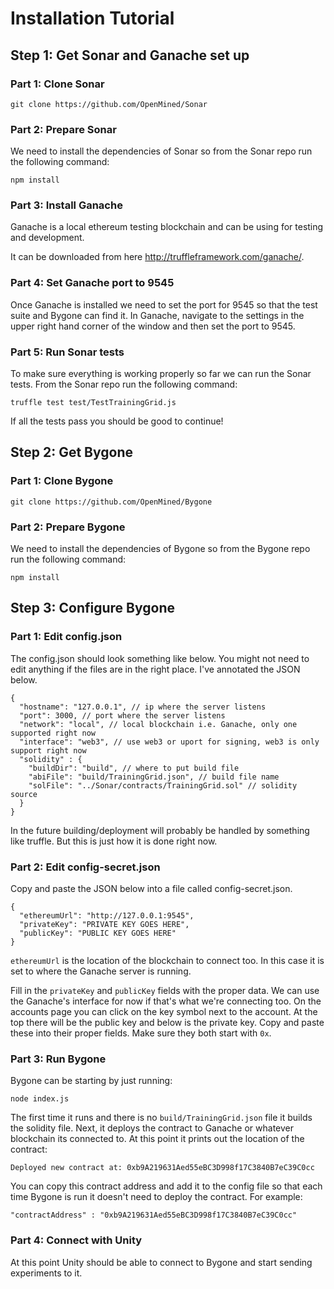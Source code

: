 # Installation Tutorial

## Step 1: Get Sonar and Ganache set up

### Part 1: Clone Sonar

`git clone https://github.com/OpenMined/Sonar`

### Part 2: Prepare Sonar

We need to install the dependencies of Sonar so from the Sonar repo run the following command:

`npm install`

### Part 3: Install Ganache

Ganache is a local ethereum testing blockchain and can be using for testing and development.

It can be downloaded from here http://truffleframework.com/ganache/.

### Part 4: Set Ganache port to 9545

Once Ganache is installed we need to set the port for 9545 so that the test suite and Bygone can find it. In Ganache, navigate to the settings in the upper right hand corner of the window and then set the port to 9545.

### Part 5: Run Sonar tests

To make sure everything is working properly so far we can run the Sonar tests. From the Sonar repo run the following command:

`truffle test test/TestTrainingGrid.js`

If all the tests pass you should be good to continue!

## Step 2: Get Bygone

### Part 1: Clone Bygone

`git clone https://github.com/OpenMined/Bygone`

### Part 2: Prepare Bygone

We need to install the dependencies of Bygone so from the Bygone repo run the following command:

`npm install`

## Step 3: Configure Bygone

### Part 1: Edit config.json

The config.json should look something like below. You might not need to edit anything if the files are in the right place. I've annotated the JSON below.

```
{
  "hostname": "127.0.0.1", // ip where the server listens
  "port": 3000, // port where the server listens
  "network": "local", // local blockchain i.e. Ganache, only one supported right now
  "interface": "web3", // use web3 or uport for signing, web3 is only support right now
  "solidity" : {
    "buildDir": "build", // where to put build file
    "abiFile": "build/TrainingGrid.json", // build file name
    "solFile": "../Sonar/contracts/TrainingGrid.sol" // solidity source
  }
}
```

In the future building/deployment will probably be handled by something like truffle. But this is just how it is done right now.

### Part 2: Edit config-secret.json

Copy and paste the JSON below into a file called config-secret.json.

```
{
  "ethereumUrl": "http://127.0.0.1:9545",
  "privateKey": "PRIVATE KEY GOES HERE",
  "publicKey": "PUBLIC KEY GOES HERE"
}
```

`ethereumUrl` is the location of the blockchain to connect too. In this case it is set to where the Ganache server is running.

Fill in the `privateKey` and `publicKey` fields with the proper data. We can use the Ganache's interface for now if that's what we're connecting too. On the accounts page you can click on the key symbol next to the account. At the top there will be the public key and below is the private key. Copy and paste these into their proper fields. Make sure they both start with `0x`.

### Part 3: Run Bygone

Bygone can be starting by just running:

`node index.js`

The first time it runs and there is no `build/TrainingGrid.json` file it builds the solidity file. Next, it deploys the contract to Ganache or whatever blockchain its connected to. At this point it prints out the location of the contract:

`Deployed new contract at: 0xb9A219631Aed55eBC3D998f17C3840B7eC39C0cc`

You can copy this contract address and add it to the config file so that each time Bygone is run it doesn't need to deploy the contract. For example:

`"contractAddress" : "0xb9A219631Aed55eBC3D998f17C3840B7eC39C0cc"`

### Part 4: Connect with Unity

At this point Unity should be able to connect to Bygone and start sending experiments to it.
